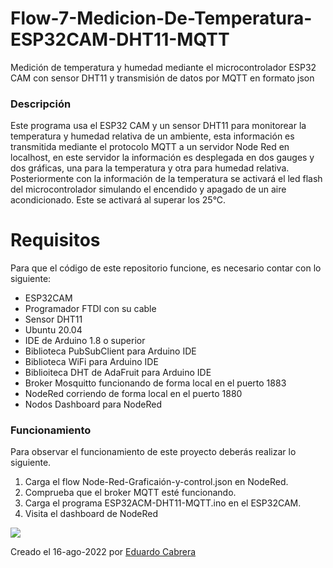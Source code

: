 # Flow-7-Medicion-De-Temperatura-ESP32CAM-DHT11-MQTT
Medición de temperatura y humedad mediante el microcontrolador ESP32 CAM con sensor DHT11 y transmisión de datos por MQTT en formato json

### Descripción
Este programa usa el ESP32 CAM y un sensor DHT11 para monitorear la temperatura y humedad relativa de un ambiente, esta información es transmitida mediante el protocolo MQTT a un servidor Node Red en localhost, en este servidor la información es desplegada en dos gauges y dos gráficas, una para la temperatura y otra para humedad relativa.
Posteriormente con la información de la temperatura se activará el led flash del microcontrolador simulando el encendido y apagado de un aire acondicionado. Este se activará al superar los 25°C.

# Requisitos
Para que el código de este repositorio funcione, es necesario contar con lo siguiente:

- ESP32CAM
- Programador FTDI con su cable
- Sensor DHT11
- Ubuntu 20.04
- IDE de Arduino 1.8 o superior
- Biblioteca PubSubClient para Arduino IDE
- Biblioteca WiFi para Arduino IDE
- Biblioiteca DHT de AdaFruit para Arduino IDE
- Broker Mosquitto funcionando de forma local en el puerto 1883
- NodeRed corriendo de forma local en el puerto 1880
- Nodos Dashboard para NodeRed

### Funcionamiento

Para observar el funcionamiento de este proyecto deberás realizar lo siguiente.

1. Carga el flow Node-Red-Graficaión-y-control.json en NodeRed.
2. Comprueba que el broker MQTT esté funcionando.
3. Carga el programa ESP32ACM-DHT11-MQTT.ino en el ESP32CAM.
4. Visita el dashboard de NodeRed

![](https://github.com/EduCabreraMendoza/Flow-7-Medicion-De-Temperatura-ESP32CAM-DHT11-MQTT/blob/main/esp32cam-dht11-mqtt.jpeg)

Creado el 16-ago-2022 por [Eduardo Cabrera](https://github.com/EduCabreraMendoza)